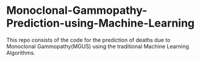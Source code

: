 # Monoclonal-Gammopathy-Prediction-using-Machine-Learning
This repo consists of the code for the prediction of deaths due to Monoclonal Gammopathy(MGUS) using the traditional Machine Learning Algorithms.
